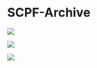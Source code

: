 # SCPF-Archive

![](http://ForTheBadge.com/images/badges/built-with-love.svg)

![](https://img.shields.io/github/stars/SCPF-Archive?style=for-the-badge&labelColor=black&color=black)

![](https://avatars.githubusercontent.com/u/121094096)
